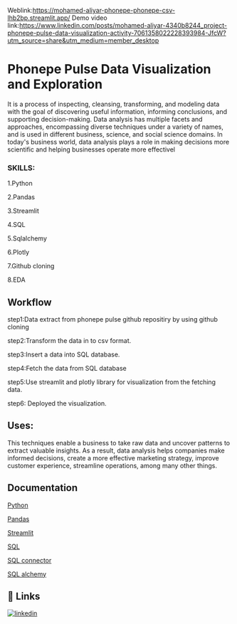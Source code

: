 Weblink:https://mohamed-aliyar-phonepe-phonepe-csv-lhb2bp.streamlit.app/
Demo video link:https://www.linkedin.com/posts/mohamed-aliyar-4340b8244_project-phonepe-pulse-data-visualization-activity-7061358022228393984-JfcW?utm_source=share&utm_medium=member_desktop
# Phonepe Pulse Data Visualization and Exploration

It is a process of inspecting, cleansing, transforming, and modeling data with the goal of discovering useful information, informing conclusions, and supporting decision-making. Data analysis has multiple facets and approaches, encompassing diverse techniques under a variety of names, and is used in different business, science, and social science domains. In today's business world, data analysis plays a role in making decisions more scientific and helping businesses operate more effectivel

### SKILLS:
1.Python

2.Pandas

3.Streamlit

4.SQL

5.Sqlalchemy

6.Plotly

7.Github cloning

8.EDA
## Workflow
step1:Data extract from phonepe pulse github repositiry
by using github cloning

step2:Transform the data in to csv format.

step3:Insert a data into SQL database.

step4:Fetch the data from SQL database 

step5:Use streamlit and plotly library for  visualization from the fetching data.


step6: Deployed the visualization.


## Uses: 
This techniques enable a business to take raw data and uncover patterns to extract valuable insights. As a result, data analysis helps companies make informed decisions, create a more effective marketing strategy, improve customer experience, streamline operations, among many other things.
## Documentation



[Python](https://docs.python.org/3/)

[Pandas](https://pandas.pydata.org/docs/)

[Streamlit](https://docs.streamlit.io/library/get-started)

[SQL](https://dev.mysql.com/doc/)

[SQL connector](https://dev.mysql.com/doc/connector-python/en/)

[SQL alchemy](https://docs.sqlalchemy.org/en/20/)


## 🔗 Links
[![linkedin](www.linkedin.com/in/mohamed-aliyar-4340b8244)](https://www.linkedin.com/)


